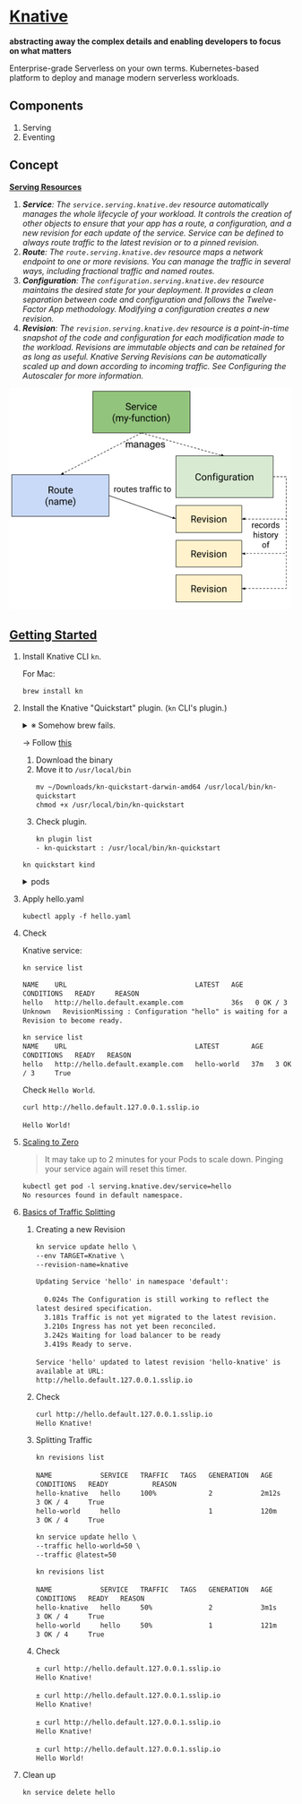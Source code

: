 # [Knative](https://knative.dev/docs)

**abstracting away the complex details and enabling developers to focus on what matters**

Enterprise-grade Serverless on your own terms.
Kubernetes-based platform to deploy and manage modern serverless workloads.

## Components

1. Serving
1. Eventing

## Concept

**[Serving Resources](https://knative.dev/docs/serving/#serving-resources)**

1. ***Service**: The `service.serving.knative.dev` resource automatically manages the whole lifecycle of your workload. It controls the creation of other objects to ensure that your app has a route, a configuration, and a new revision for each update of the service. Service can be defined to always route traffic to the latest revision or to a pinned revision.*
1. ***Route**: The `route.serving.knative.dev` resource maps a network endpoint to one or more revisions. You can manage the traffic in several ways, including fractional traffic and named routes.*
1. ***Configuration**: The `configuration.serving.knative.dev` resource maintains the desired state for your deployment. It provides a clean separation between code and configuration and follows the Twelve-Factor App methodology. Modifying a configuration creates a new revision.*
1. ***Revision**: The `revision.serving.knative.dev` resource is a point-in-time snapshot of the code and configuration for each modification made to the workload. Revisions are immutable objects and can be retained for as long as useful. Knative Serving Revisions can be automatically scaled up and down according to incoming traffic. See Configuring the Autoscaler for more information.*

![](https://raw.githubusercontent.com/knative/serving/main/docs/spec/images/object_model.png)

## [Getting Started](https://knative.dev/docs/getting-started/)

1. Install Knative CLI `kn`.

    For Mac:

    ```
    brew install kn
    ```

1. Install the Knative "Quickstart" plugin. (`kn` CLI's plugin.)

    <details><summary>※ Somehow brew fails.</summary>

    ```
    brew install knative-sandbox/kn-plugins/quickstart
    ```

    </details>


    -> Follow [this](https://github.com/knative-sandbox/kn-plugin-quickstart/blob/release-1.0/README.md#installation)

    1. Download the binary
    1. Move it to `/usr/local/bin`
        ```
        mv ~/Downloads/kn-quickstart-darwin-amd64 /usr/local/bin/kn-quickstart
        chmod +x /usr/local/bin/kn-quickstart
        ```
    1. Check plugin.
        ```
        kn plugin list
        - kn-quickstart : /usr/local/bin/kn-quickstart
        ```

    ```
    kn quickstart kind
    ```

    <details><summary>pods</summary>

    ```
    kubectl get po -A
    NAMESPACE            NAME                                            READY   STATUS    RESTARTS   AGE
    knative-eventing     eventing-controller-58875c5478-bhhcd            1/1     Running   0          56s
    knative-eventing     eventing-webhook-5968f79978-cswb4               1/1     Running   0          56s
    knative-eventing     imc-controller-86cd7b7857-ndx69                 1/1     Running   0          41s
    knative-eventing     imc-dispatcher-7fcb4b5d8c-rtjkz                 1/1     Running   0          41s
    knative-eventing     mt-broker-controller-8d979648f-nv4w4            1/1     Running   0          27s
    knative-eventing     mt-broker-filter-574dc4457f-x4lch               1/1     Running   0          27s
    knative-eventing     mt-broker-ingress-5ddd6f8b5d-llj4g              1/1     Running   0          27s
    knative-serving      activator-85bd4ddcbb-sdgkc                      1/1     Running   0          2m14s
    knative-serving      autoscaler-84fcdc5449-52rzj                     1/1     Running   0          2m14s
    knative-serving      controller-6fd5bb86df-zctsm                     1/1     Running   0          2m14s
    knative-serving      domain-mapping-74d5d688bd-k9stl                 1/1     Running   0          2m14s
    knative-serving      domainmapping-webhook-8484d5fd8b-6jb9n          1/1     Running   0          2m14s
    knative-serving      net-kourier-controller-66bc9d6697-czjbr         1/1     Running   0          97s
    knative-serving      webhook-97c648588-rwb6n                         1/1     Running   0          2m13s
    kourier-system       3scale-kourier-gateway-58856c6cc7-czpnz         1/1     Running   0          97s
    kube-system          coredns-78fcd69978-qdg6m                        1/1     Running   0          2m28s
    kube-system          coredns-78fcd69978-qj7xh                        1/1     Running   0          2m28s
    kube-system          etcd-knative-control-plane                      1/1     Running   0          2m43s
    kube-system          kindnet-h85z6                                   1/1     Running   0          2m28s
    kube-system          kube-apiserver-knative-control-plane            1/1     Running   0          2m42s
    kube-system          kube-controller-manager-knative-control-plane   1/1     Running   0          2m43s
    kube-system          kube-proxy-b9p56                                1/1     Running   0          2m28s
    kube-system          kube-scheduler-knative-control-plane            1/1     Running   0          2m43s
    local-path-storage   local-path-provisioner-85494db59d-99nt7         1/1     Running   0          2m28s
    ```

    </details>

1. Apply hello.yaml
    ```
    kubectl apply -f hello.yaml
    ```
1. Check

    Knative service:

    ```
    kn service list
    ```

    ```
    NAME    URL                                LATEST   AGE   CONDITIONS   READY     REASON
    hello   http://hello.default.example.com            36s   0 OK / 3     Unknown   RevisionMissing : Configuration "hello" is waiting for a Revision to become ready.
    ```

    ```
    kn service list
    NAME    URL                                LATEST        AGE   CONDITIONS   READY   REASON
    hello   http://hello.default.example.com   hello-world   37m   3 OK / 3     True
    ```

    Check `Hello World`.

    ```
    curl http://hello.default.127.0.0.1.sslip.io

    Hello World!
    ```

1. [Scaling to Zero](https://knative.dev/docs/getting-started/first-autoscale/#scaling-to-zero)

    > It may take up to 2 minutes for your Pods to scale down. Pinging your service again will reset this timer.

    ```
    kubectl get pod -l serving.knative.dev/service=hello
    No resources found in default namespace.
    ```

1. [Basics of Traffic Splitting](https://knative.dev/docs/getting-started/first-traffic-split/#basics-of-traffic-splitting)

    1. Creating a new Revision

        ```
        kn service update hello \
        --env TARGET=Knative \
        --revision-name=knative
        ```

        ```
        Updating Service 'hello' in namespace 'default':

          0.024s The Configuration is still working to reflect the latest desired specification.
          3.181s Traffic is not yet migrated to the latest revision.
          3.210s Ingress has not yet been reconciled.
          3.242s Waiting for load balancer to be ready
          3.419s Ready to serve.

        Service 'hello' updated to latest revision 'hello-knative' is available at URL:
        http://hello.default.127.0.0.1.sslip.io
        ```

    1. Check

        ```
        curl http://hello.default.127.0.0.1.sslip.io
        Hello Knative!
        ```

    1. Splitting Traffic

        ```
        kn revisions list

        NAME            SERVICE   TRAFFIC   TAGS   GENERATION   AGE     CONDITIONS   READY           REASON
        hello-knative   hello     100%             2            2m12s   3 OK / 4     True
        hello-world     hello                      1            120m    3 OK / 4     True
        ```

        ```
        kn service update hello \
        --traffic hello-world=50 \
        --traffic @latest=50
        ```

        ```
        kn revisions list

        NAME            SERVICE   TRAFFIC   TAGS   GENERATION   AGE    CONDITIONS   READY   REASON
        hello-knative   hello     50%              2            3m1s   3 OK / 4     True
        hello-world     hello     50%              1            121m   3 OK / 4     True
        ```

    1. Check

        ```
        ± curl http://hello.default.127.0.0.1.sslip.io
        Hello Knative!

        ± curl http://hello.default.127.0.0.1.sslip.io
        Hello Knative!

        ± curl http://hello.default.127.0.0.1.sslip.io
        Hello Knative!

        ± curl http://hello.default.127.0.0.1.sslip.io
        Hello World!
        ```

1. Clean up

    ```
    kn service delete hello
    ```
